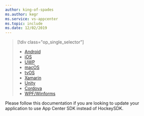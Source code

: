 ```yaml
---
author: king-of-spades
ms.author: kegr
ms.service: vs-appcenter
ms.topic: include
ms.date: 12/02/2019
---
```


> [!div  class="op_single_selector"]
> * [Android](../android-sdk-migration.md)
> * [iOS](../ios-sdk-migration.md)
> * [UWP](../uwp-sdk-migration.md)
> * [macOS](../macos-sdk-migration.md)
> * [tvOS](../tvos-sdk-migration.md)
> * [Xamarin](../xamarin-sdk-migration.md)
> * [Unity](../unity-sdk-migration.md)
> * [Cordova](../cordova-sdk-migration.md)
> * [WPF/Winforms](../wpf-winforms-sdk-migration.md)


Please follow this documentation if you are looking to update your application to use App Center SDK instead of HockeySDK.
